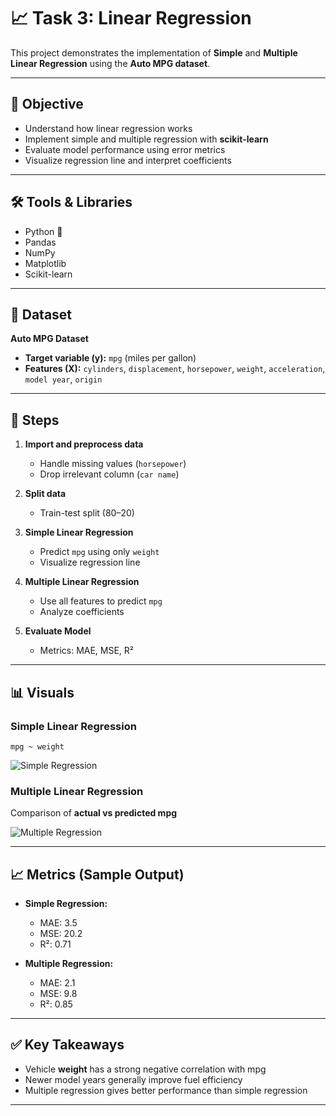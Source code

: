 # 📈 Task 3: Linear Regression

This project demonstrates the implementation of **Simple** and **Multiple Linear Regression** using the **Auto MPG dataset**.  

---

## 🎯 Objective
- Understand how linear regression works
- Implement simple and multiple regression with **scikit-learn**
- Evaluate model performance using error metrics
- Visualize regression line and interpret coefficients  

---

## 🛠️ Tools & Libraries
- Python 🐍  
- Pandas  
- NumPy  
- Matplotlib  
- Scikit-learn  

---

## 📂 Dataset
**Auto MPG Dataset**  
- **Target variable (y):** `mpg` (miles per gallon)  
- **Features (X):** `cylinders`, `displacement`, `horsepower`, `weight`, `acceleration`, `model year`, `origin`  

---

## 🚀 Steps
1. **Import and preprocess data**  
   - Handle missing values (`horsepower`)  
   - Drop irrelevant column (`car name`)  

2. **Split data**  
   - Train-test split (80–20)  

3. **Simple Linear Regression**  
   - Predict `mpg` using only `weight`  
   - Visualize regression line  

4. **Multiple Linear Regression**  
   - Use all features to predict `mpg`  
   - Analyze coefficients  

5. **Evaluate Model**  
   - Metrics: MAE, MSE, R²  

---

## 📊 Visuals

### Simple Linear Regression
`mpg ~ weight`

![Simple Regression](https://via.placeholder.com/500x300.png?text=Regression+Line+Example)

### Multiple Linear Regression
Comparison of **actual vs predicted mpg**

![Multiple Regression](https://via.placeholder.com/500x300.png?text=Actual+vs+Predicted)

---

## 📈 Metrics (Sample Output)
- **Simple Regression:**  
  - MAE: 3.5  
  - MSE: 20.2  
  - R²: 0.71  

- **Multiple Regression:**  
  - MAE: 2.1  
  - MSE: 9.8  
  - R²: 0.85  

---

## ✅ Key Takeaways
- Vehicle **weight** has a strong negative correlation with mpg  
- Newer model years generally improve fuel efficiency  
- Multiple regression gives better performance than simple regression  

---
